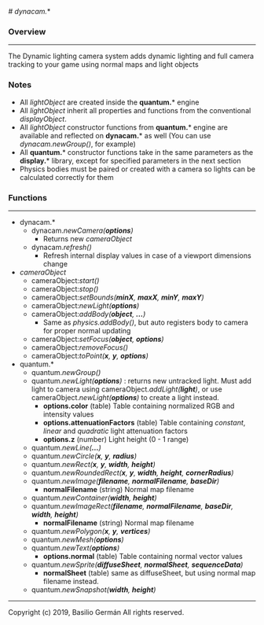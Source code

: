 *# dynacam.**
### Overview
---

The Dynamic lighting camera system adds dynamic lighting and full camera tracking to your game using normal maps and light objects

### Notes

- All *lightObject* are created inside the **quantum.*** engine
- All *lightObject* inherit all properties and functions from the conventional *displayObject*. 
- All *lightObject* constructor functions from **quantum.*** engine are available and reflected on **dynacam.*** as well (You can use *dynacam.newGroup()*, for example)
- All **quantum.*** constructor functions take in the same parameters as the **display.*** library, except for specified parameters in the next section
- Physics bodies must be paired or created with a camera so lights can be calculated correctly for them

### Functions
---

- dynacam.*
	- dynacam.*newCamera(**options**)*
		- Returns new *cameraObject*
	- dynacam.*refresh()*
		- Refresh internal display values in case of a viewport dimensions change
- *cameraObject*
    - cameraObject:*start()*
    - cameraObject:*stop()*
    - cameraObject:*setBounds(**minX**, **maxX**, **minY**, **maxY**)*
    - cameraObject:*newLight(**options**)*
    - cameraObject:*addBody(**object**, **...**)*
        - Same as *physics.addBody()*, but auto registers body to camera for proper normal updating
    - cameraObject:*setFocus(**object**, **options**)*
    - cameraObject:*removeFocus()*
    - cameraObject:*toPoint(**x**, **y**, **options**)*
- quantum.*
	- quantum.*newGroup()*
	- quantum.*newLight(**options**)* : returns new untracked light. Must add light to camera using cameraObject.*addLight(**light**)*, or use cameraObject.*newLight(**options**)* to create a light instead.
		- **options.color** (table) Table containing normalized RGB and intensity values
		- **options.attenuationFactors** (table) Table containing *constant*, *linear* and *quadratic* light attenuation factors
		- **options.z** (number) Light height (0 - 1 range)
	- quantum.*newLine(**...**)*
	- quantum.*newCircle(**x**, **y**, **radius**)*
	- quantum.*newRect(**x**, **y**, **width**, **height**)*
	- quantum.*newRoundedRect(**x**, **y**, **width**, **height**, **cornerRadius**)*
	- quantum.*newImage(**filename**, **normalFilename**, **baseDir**)*
		- **normalFilename** (string) Normal map filename
	- quantum.*newContainer(**width**, **height**)*
	- quantum.*newImageRect(**filename**, **normalFilename**, **baseDir**, **width**, **height**)*
		- **normalFilename** (string) Normal map filename
	- quantum.*newPolygon(**x**, **y**, **vertices**)*
	- quantum.*newMesh(**options**)*
	- quantum.*newText(**options**)*
		- **options.normal** (table) Table containing normal vector values
	- quantum.*newSprite(**diffuseSheet**, **normalSheet**, **sequenceData**)*
		- **normalSheet** (table) same as diffuseSheet, but using normal map filename instead.
	- quantum.*newSnapshot(**width**, **height**)*

---
Copyright (c) 2019, Basilio Germán
All rights reserved.